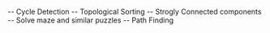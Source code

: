 -- Cycle Detection
-- Topological Sorting
-- Strogly Connected components
-- Solve maze and similar puzzles
-- Path Finding 